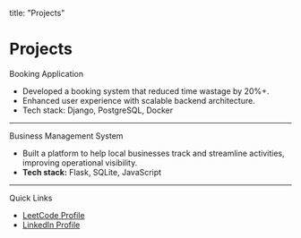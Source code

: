 
title: "Projects"


# Projects  

 Booking Application  
- Developed a booking system that reduced time wastage by 20%+.  
- Enhanced user experience with scalable backend architecture.  
- Tech stack: Django, PostgreSQL, Docker  

---

 Business Management System  
- Built a platform to help local businesses track and streamline activities, improving operational visibility.  
- **Tech stack:** Flask, SQLite, JavaScript  

---

 Quick Links  
- [LeetCode Profile](https://leetcode.com/wizbruyne/)    
- [LinkedIn Profile](https://www.linkedin.com/in/tateh-charles-junior-987b79237/)  
